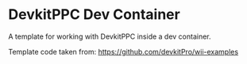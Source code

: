 # DevkitPPC Dev Container

A template for working with DevkitPPC inside a dev container.

Template code taken from: https://github.com/devkitPro/wii-examples